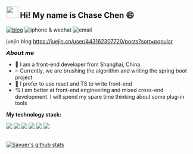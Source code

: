  <h2 ><img src="https://cdn.jsdelivr.net/gh/dmego/images/img/Hi.gif" height="32" /> Hi! My name is Chase Chen 😄</h2>
 
  <a href="https://juejin.cn/user/443162307720/posts?sort=popular"><img src="https://img.shields.io/badge/blog-qianyu-blue" alt="blog"></a>
  <img src="https://img.shields.io/badge/iphone & wechat-17805851836-brightgreen" alt="iphone & wechat">
  <img src="https://img.shields.io/badge/email-596487930@qq.com-brightgreen" alt="email">
  
  juejin blog  https://juejin.cn/user/443162307720/posts?sort=popular
</p>

**𝘼𝙗𝙤𝙪𝙩 𝙢𝙚**

- 🏫 I am a front-end developer from Shanghai, China
- 💦 Currently, we are brushing the algorithm and writing the spring boot project
- 🙈 I prefer to use react and TS to write front-end
- 💘 I am better at front-end engineering and mixed cross-end development. I will spend my spare time thinking about some plug-in tools

**My technology stack:**  

 <div> <img src="https://img.shields.io/badge/-JavaScript-f6da1c?style=flat&logo=javascript&logoColor=white">
  <img src="https://img.shields.io/badge/-TypeScript-2b6dbf?style=flat&logo=typescript&logoColor=white">
  <img src="https://img.shields.io/badge/-React-00b4ce?style=flat&logo=react&logoColor=white">
  <img src="https://img.shields.io/badge/-Vue-46b882?style=flat&logo=vue.js&logoColor=white">
  <img src="https://img.shields.io/badge/-Node.js-3C873A?style=flat&logo=Node.js&logoColor=white">
  <img src="https://img.shields.io/badge/-Java-black?style=flat&logo=next.js&logoColor=white"> </div>
</div>

<br />

 <a href="https://github.com/ccj-007"><img src="https://github-readme-stats.vercel.app/api?username=ccj-007&show_icons=true&theme=radical"  alt="Savuer's github stats" data-canonical-src="https://github-readme-stats.vercel.app/api?username=ccj-007&show_icons=true&theme=radical" style="max-width:100%;">
</a> 

<img align="center" src="https://github-readme-stats.vercel.app/api/top-langs/?username=ccj-007&layout=compact&theme=buefy&hide_border=true" alt="" />

 

